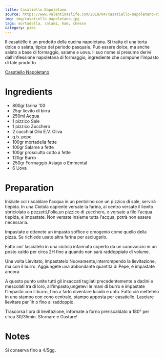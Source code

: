 ```yaml
---
title: Casatiello Napoletano
source: https://www.valentinaslife.com/2019/04/casatiello-napoletano-ricetta-originale.html
img: img/casatiello_napoletano.jpg
tags: mortadella, salami, ham, cheese
category: pies
---
```


Il casatiéllo è un prodotto della cucina napoletana. Si tratta di una torta dolce o salata, tipica del periodo pasquale. Può essere dolce, ma anche salato a base di formaggio, salame e uova. Il suo nome si presume derivi dall’inflessione napoletana di formaggio, ingrediente che compone l’impasto di tale prodotto

[Casatiello Napoletano](img/casatiello_napoletano.jpg)

Ingredients
===========

* 800gr farina '00
* 25gr lievito di birra
* 250ml Acqua
* 1 pizzico Sale
* 1 pizzico Zucchero
* 2 cucchiai Olio E.V. Oliva
* q.b. pepe
* 100gr mortadella fette
* 100gr Salame a fette
* 100gr prosciutto cotto a fette
* 120gr Burro
* 250gr Formaggio Asiago o Emmental
* 6 Uova

Preparation
===========

Iniziate col riscaldare l'acqua in un pentolino con un pizzico di sale, servirà tiepida. In una Ciotola capiente versate la farina, al centro versate il lievito sbriciolato a pezzetti,l'olio,un pizzico di zucchero, e versate a filo l'acqua tiepida, e impastate. Non versate insieme tutta l'acqua, potrà non essere necessaria.

Impastate e ottenete un impasto soffice e omogenio come quello della pizza. Se richiede usate altra farina per asciugarlo.

Fatto cio' lasciatelo in una ciotola infarinata coperto da un canovaccio in un posto caldo per circa 2H fino a quando non sarà raddoppiato di volume.

Una volta Lievitato, Impastatelo Nuovamente,interrompendo la lievitazione, ma con il burro. Aggiungete una abbondante quantità di Pepe, e impastate ancora.

A questo punto unite tutti gli insaccati tagliati precedentemente a dadini e mescolati tra di loro, all'impasto,ungetevi le mani di burro e impastate l'impasto con il burro, fino a farlo diventare lucido e unto. Fatto ciò mettetelo in uno stampo con cono centrale, stampo apposta per casatiello. Lasciare lievitare per 1h o fino al raddoppio.

Trascorsa l'ora di lievitazione, infornate a forno preriscaldato a 180° per circa 30/35min. Sfornare e Gustare!


Notes
=====

Si conserva fino a 4/5gg.
